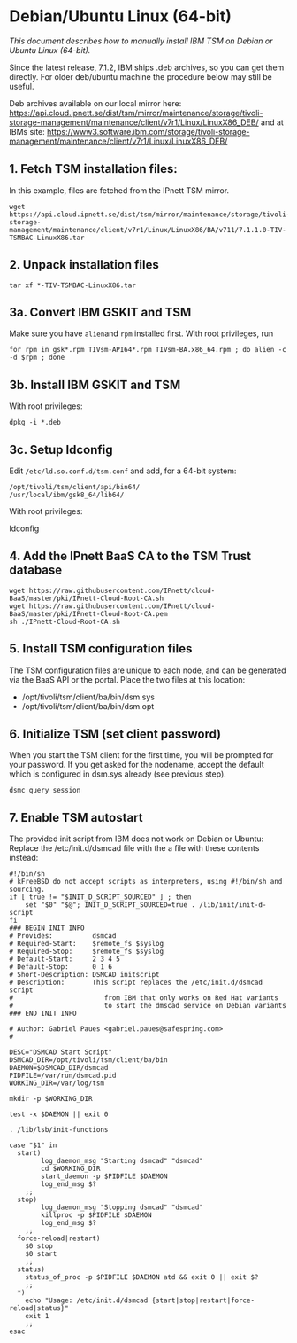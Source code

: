# Debian/Ubuntu Linux (64-bit)

_This document describes how to manually install IBM TSM on Debian or Ubuntu Linux (64-bit)._

Since the latest release, 7.1.2, IBM ships .deb archives, so you can get them directly.
For older deb/ubuntu machine the procedure below may still be useful.

Deb archives available on our local mirror here:
   https://api.cloud.ipnett.se/dist/tsm/mirror/maintenance/storage/tivoli-storage-management/maintenance/client/v7r1/Linux/LinuxX86_DEB/
and at IBMs site:
   https://www3.software.ibm.com/storage/tivoli-storage-management/maintenance/client/v7r1/Linux/LinuxX86_DEB/

## 1. Fetch TSM installation files:

In this example, files are fetched from the IPnett TSM mirror.

    wget https://api.cloud.ipnett.se/dist/tsm/mirror/maintenance/storage/tivoli-storage-management/maintenance/client/v7r1/Linux/LinuxX86/BA/v711/7.1.1.0-TIV-TSMBAC-LinuxX86.tar

## 2. Unpack installation files

    tar xf *-TIV-TSMBAC-LinuxX86.tar

## 3a. Convert IBM GSKIT and TSM

Make sure you have `alien`and `rpm` installed first.
With root privileges, run

    for rpm in gsk*.rpm TIVsm-API64*.rpm TIVsm-BA.x86_64.rpm ; do alien -c -d $rpm ; done

## 3b. Install IBM GSKIT and TSM

With root privileges:

    dpkg -i *.deb

## 3c. Setup ldconfig

Edit `/etc/ld.so.conf.d/tsm.conf` and add, for a 64-bit system:

    /opt/tivoli/tsm/client/api/bin64/
    /usr/local/ibm/gsk8_64/lib64/

With root privileges:

   ldconfig


## 4. Add the IPnett BaaS CA to the TSM Trust database

    wget https://raw.githubusercontent.com/IPnett/cloud-BaaS/master/pki/IPnett-Cloud-Root-CA.sh
    wget https://raw.githubusercontent.com/IPnett/cloud-BaaS/master/pki/IPnett-Cloud-Root-CA.pem
    sh ./IPnett-Cloud-Root-CA.sh

## 5. Install TSM configuration files

The TSM configuration files are unique to each node, and can be generated via the BaaS API or the portal.
Place the two files at this location:

- /opt/tivoli/tsm/client/ba/bin/dsm.sys
- /opt/tivoli/tsm/client/ba/bin/dsm.opt

## 6. Initialize TSM (set client password)

When you start the TSM client for the first time, you will be prompted for your password. If you get asked for the nodename, accept the default which is configured in dsm.sys already (see previous step).

    dsmc query session

## 7. Enable TSM autostart
The provided init script from IBM does not work on Debian or Ubuntu:
Replace the /etc/init.d/dsmcad file with the a file with these contents instead:

```shell
#!/bin/sh
# kFreeBSD do not accept scripts as interpreters, using #!/bin/sh and sourcing.
if [ true != "$INIT_D_SCRIPT_SOURCED" ] ; then
    set "$0" "$@"; INIT_D_SCRIPT_SOURCED=true . /lib/init/init-d-script
fi
### BEGIN INIT INFO
# Provides:          dsmcad
# Required-Start:    $remote_fs $syslog
# Required-Stop:     $remote_fs $syslog
# Default-Start:     2 3 4 5
# Default-Stop:      0 1 6
# Short-Description: DSMCAD initscript
# Description:       This script replaces the /etc/init.d/dsmcad script
#                       from IBM that only works on Red Hat variants
#                       to start the dmscad service on Debian variants
### END INIT INFO

# Author: Gabriel Paues <gabriel.paues@safespring.com>
#

DESC="DSMCAD Start Script"
DSMCAD_DIR=/opt/tivoli/tsm/client/ba/bin
DAEMON=$DSMCAD_DIR/dsmcad
PIDFILE=/var/run/dsmcad.pid
WORKING_DIR=/var/log/tsm

mkdir -p $WORKING_DIR

test -x $DAEMON || exit 0

. /lib/lsb/init-functions

case "$1" in
  start)
        log_daemon_msg "Starting dsmcad" "dsmcad"
        cd $WORKING_DIR
        start_daemon -p $PIDFILE $DAEMON
        log_end_msg $?
    ;;
  stop)
        log_daemon_msg "Stopping dsmcad" "dsmcad"
        killproc -p $PIDFILE $DAEMON
        log_end_msg $?
    ;;
  force-reload|restart)
    $0 stop
    $0 start
    ;;
  status)
    status_of_proc -p $PIDFILE $DAEMON atd && exit 0 || exit $?
    ;;
  *)
    echo "Usage: /etc/init.d/dsmcad {start|stop|restart|force-reload|status}"
    exit 1
    ;;
esac

```
